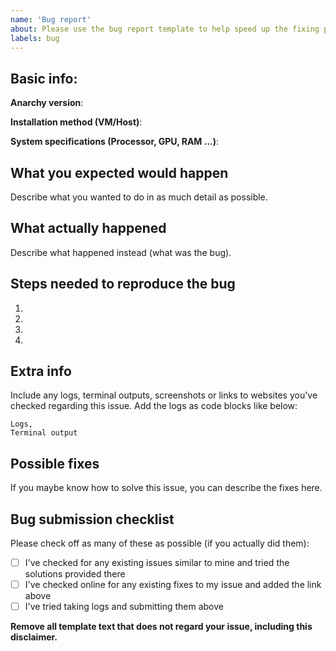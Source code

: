 ```yaml
---
name: 'Bug report'
about: Please use the bug report template to help speed up the fixing process.
labels: bug
---
```


## Basic info:

**Anarchy version**:

**Installation method (VM/Host)**:

**System specifications (Processor, GPU, RAM ...)**:

## What you expected would happen

Describe what you wanted to do in as much detail as possible.

## What actually happened

Describe what happened instead (what was the bug).

## Steps needed to reproduce the bug

1.
2.
3.
4.

## Extra info

Include any logs, terminal outputs, screenshots or links to websites you've checked regarding this issue.
Add the logs as code blocks like below:

```
Logs,
Terminal output
```

## Possible fixes

If you maybe know how to solve this issue, you can describe the fixes here.

## Bug submission checklist

Please check off as many of these as possible (if you actually did them):

* [ ] I've checked for any existing issues similar to mine and tried the solutions provided there
* [ ] I've checked online for any existing fixes to my issue and added the link above
* [ ] I've tried taking logs and submitting them above

**Remove all template text that does not regard your issue, including this disclaimer.**